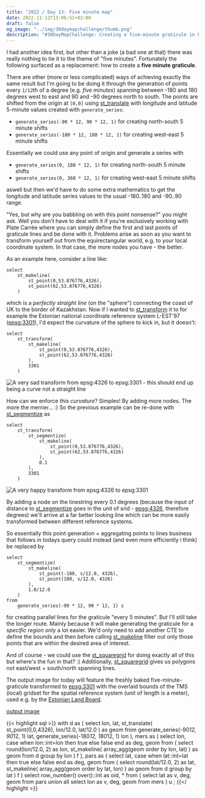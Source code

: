 ```yaml
---
title: "2022 / Day 13: Five minute map"
date: 2022-11-12T13:06:51+03:00
draft: false
og_image: "../img/30daymapchallenge/thumb.png"
description: "#30DayMapChallenge: Creating a five-minute graticule in PostGIS."
---
```

I had another idea first, but other than a joke (a bad one at that) there was
really nothing to tie it to the theme of "five minutes". Fortunately the following
surfaced as a replacement: how to create a **five minute graticule**.

There are other (more or less complicated) ways of achieving exactly the same
result but I'm going to be doing it through the generation of points every
`1/12`th of a degree (e.g. _five minutes_) spanning between -180 and 180
degrees west to east and 90 and -90 degrees north to south. The points are
shifted from the origin at `[0,0]` using
[st_translate](https://postgis.net/docs/ST_Translate.html) with longitude and
latitude 5-minute values created with `generate_series`:

- `generate_series(-90 * 12, 90 * 12, 1)` for creating north-south 5 minute shifts
- `generate_series(-180 * 12, 180 * 12, 1)` for creating west-east 5 minute shifts

Essentially we could use any point of origin and generate a series with

- `generate_series(0, 180 * 12, 1)` for creating north-south 5 minute shifts
- `generate_series(0, 360 * 12, 1)` for creating west-east 5 minute shifts

aswell but then we'd have to do some extra mathematics to get the longitude and
latitude series values to the usual -180..180 and -90..90 range.

"Yes, but why are you babbling on with this point nonsense?" you might ask.
Well you don't have to deal with it if you're exclusively working with
Plate Carrée where you can simply define the first and last
points of graticule lines and be done with it. Problems arise as soon as you
want to transform yourself out from the equirectangular world, e.g. to
your local coordinate system. In that case, the more nodes you have - the better.

As an example here, consider a line like:

```
select
    st_makeline(
        st_point(0,53.876776,4326),
        st_point(62,53.876776,4326)
    )
```

which is a _perfectly straight line_ (on the "sphere") connecting the coast of
UK to the border of Kazakhstan. Now if I wanted to
[st_transform](https://postgis.net/docs/ST_Transform.html) it to for example
the Estonian national coordinate reference system L-EST'97
([epsg:3301](http://epsg.io/3301)), I'd expect the curvature of the sphere to
kick in, but it doesn't:

```
select
    st_transform(
        st_makeline(
            st_point(0,53.876776,4326),
            st_point(62,53.876776,4326)
        ),
        3301
    )
```
![A very sad transform from epsg:4326 to epsg:3301 - this should end up
being a curve not a straight line](../img/d13-2022/sad-transform.png)

How can we enforce this _curvature_? Simples! By adding more nodes. The more
the merrier... :) So the previous example can be re-done with
[st_segmentize](https://postgis.net/docs/ST_Segmentize.html) as

```
select
    st_transform(
        st_segmentize(
            st_makeline(
                st_point(0,53.876776,4326),
                st_point(62,53.876776,4326)
            ),
            0.1
        ),
        3301
    )
```
![A very happy transform from epsg:4326 to epsg:3301](../img/d13-2022/happy-transform.png)

By adding a node on the linestring every 0.1 degrees (because the
input of distance to [st_segmentize](https://postgis.net/docs/ST_Segmentize.html)
goes in the unit of srid - [epsg:4326](http://epsg.io/4326), therefore degrees)
we'll arrive at a far better looking line which can be more easily transformed
between different reference systems.

So essentially this point generation + aggregating points to lines
business that follows in todays query could instead
(and even more efficiently i think) be replaced by

```
select
    st_segmentize(
        st_makeline(
            st_point(-180, s/12.0, 4326),
            st_point(180, s/12.0, 4326)
        ),
        1.0/12.0
    )
from
    generate_series(-90 * 12, 90 * 12, 1) s
```

for creating parallel lines for the graticule "every 5 minutes". But I'll still
take the longer route. Mainly because it will make generating the graticule
for a _specific region only_ a lot easier. We'd only need to add another
CTE to define the bounds and then before calling
[st_makeline](https://postgis.net/docs/ST_MakeLine.html)
filter out only those points that are within the desired area of interest.

And of course - we could use the
[st_squaregrid](https://postgis.net/docs/ST_SquareGrid.html) for doing exactly
all of this but where's the fun in that? :) Additionally,
[st_squaregrid](https://postgis.net/docs/ST_SquareGrid.html) gives us polygons
not east/west + south/north spanning lines.

The output image for today will feature the freshly baked
five-minute-graticule transformed to [epsg:3301](http://epsg.io/3301) with
the overlaid bounds of the TMS (local) gridset for the spatial reference system
(unit of length is a meter), used e.g. by the
[Estonian Land Board](https://tiles.maaamet.ee/tm/tms/1.0.0/kaart@LEST).

[output image](https://tkardi.ee/writeup/img/30daymapchallenge/2022/day-13-fiveminutes.png)

{{< highlight sql >}}
with
    d as (
        select
            lon, lat,
            st_translate(
                st_point(0,0,4326),
                lon/12.0,
                lat/12.0
            ) as geom
        from
            generate_series(-90*12, 90*12, 1) lat,
            generate_series(-180*12, 180*12, 1) lon
    ),
    mers as (
        select
            lon,
            case
                when lon::int=lon then true
                else false
            end as deg,
            geom
        from (
            select
                round(lon/12.0, 2) as lon,
                st_makeline(
                    array_agg(geom order by lon, lat)
                ) as geom
            from
                d
            group by
                lon
        ) f
    ),
    pars as (
        select
            lat,
            case
                when lat::int=lat then true
                else false
            end as deg,
            geom
        from (
            select
                round(lat/12.0, 2) as lat,
                st_makeline(
                    array_agg(geom order by lat, lon)
                ) as geom
            from
                d
            group by
                lat
        ) f
    )
select
    row_number() over()::int as oid, *
from (
    select lat as v, deg, geom from pars
    union all
    select lon as v, deg, geom from mers
) u
;
{{</ highlight >}}
